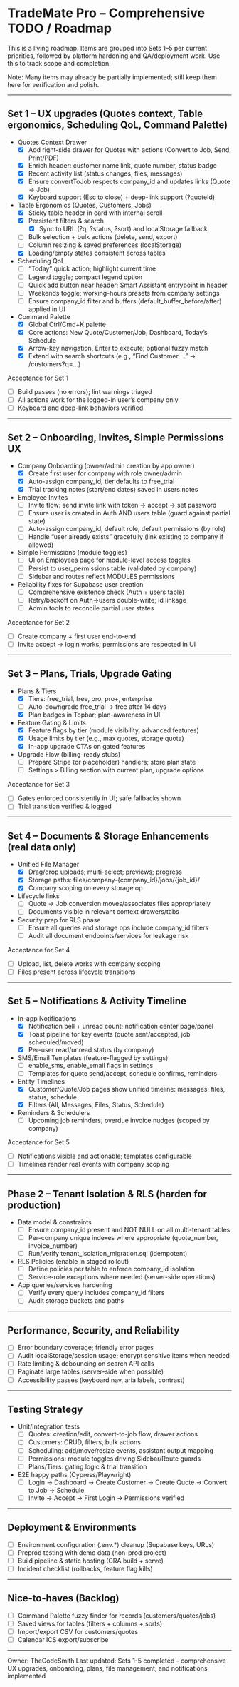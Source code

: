 # TradeMate Pro – Comprehensive TODO / Roadmap

This is a living roadmap. Items are grouped into Sets 1–5 per current priorities, followed by platform hardening and QA/deployment work. Use this to track scope and completion.

Note: Many items may already be partially implemented; still keep them here for verification and polish.

---

## Set 1 – UX upgrades (Quotes context, Table ergonomics, Scheduling QoL, Command Palette)

- Quotes Context Drawer
  - [x] Add right-side drawer for Quotes with actions (Convert to Job, Send, Print/PDF)
  - [x] Enrich header: customer name link, quote number, status badge
  - [x] Recent activity list (status changes, files, messages)
  - [x] Ensure convertToJob respects company_id and updates links (Quote → Job)
  - [x] Keyboard support (Esc to close) + deep-link support (?quoteId)

- Table Ergonomics (Quotes, Customers, Jobs)
  - [x] Sticky table header in card with internal scroll
  - [x] Persistent filters & search
    - [x] Sync to URL (?q, ?status, ?sort) and localStorage fallback
  - [ ] Bulk selection + bulk actions (delete, send, export)
  - [ ] Column resizing & saved preferences (localStorage)
  - [x] Loading/empty states consistent across tables

- Scheduling QoL
  - [ ] “Today” quick action; highlight current time
  - [ ] Legend toggle; compact legend option
  - [ ] Quick add button near header; Smart Assistant entrypoint in header
  - [ ] Weekends toggle; working-hours presets from company settings
  - [ ] Ensure company_id filter and buffers (default_buffer_before/after) applied in UI

- Command Palette
  - [x] Global Ctrl/Cmd+K palette
  - [x] Core actions: New Quote/Customer/Job, Dashboard, Today’s Schedule
  - [x] Arrow-key navigation, Enter to execute; optional fuzzy match
  - [x] Extend with search shortcuts (e.g., “Find Customer …” → /customers?q=…)

Acceptance for Set 1
- [ ] Build passes (no errors); lint warnings triaged
- [ ] All actions work for the logged-in user’s company only
- [ ] Keyboard and deep-link behaviors verified

---

## Set 2 – Onboarding, Invites, Simple Permissions UX

- Company Onboarding (owner/admin creation by app owner)
  - [x] Create first user for company with role owner/admin
  - [x] Auto-assign company_id; tier defaults to free_trial
  - [x] Trial tracking notes (start/end dates) saved in users.notes

- Employee Invites
  - [ ] Invite flow: send invite link with token → accept → set password
  - [ ] Ensure user is created in Auth AND users table (guard against partial state)
  - [ ] Auto-assign company_id, default role, default permissions (by role)
  - [ ] Handle “user already exists” gracefully (link existing to company if allowed)

- Simple Permissions (module toggles)
  - [ ] UI on Employees page for module-level access toggles
  - [ ] Persist to user_permissions table (validated by company)
  - [ ] Sidebar and routes reflect MODULES permissions

- Reliability fixes for Supabase user creation
  - [ ] Comprehensive existence check (Auth + users table)
  - [ ] Retry/backoff on Auth→users double-write; id linkage
  - [ ] Admin tools to reconcile partial user states

Acceptance for Set 2
- [ ] Create company + first user end-to-end
- [ ] Invite accept → login works; permissions are respected in UI

---

## Set 3 – Plans, Trials, Upgrade Gating

- Plans & Tiers
  - [x] Tiers: free_trial, free, pro, pro+, enterprise
  - [ ] Auto-downgrade free_trial → free after 14 days
  - [x] Plan badges in Topbar; plan-awareness in UI

- Feature Gating & Limits
  - [x] Feature flags by tier (module visibility, advanced features)
  - [x] Usage limits by tier (e.g., max quotes, storage quota)
  - [x] In-app upgrade CTAs on gated features

- Upgrade Flow (billing-ready stubs)
  - [ ] Prepare Stripe (or placeholder) handlers; store plan state
  - [ ] Settings > Billing section with current plan, upgrade options

Acceptance for Set 3
- [ ] Gates enforced consistently in UI; safe fallbacks shown
- [ ] Trial transition verified & logged

---

## Set 4 – Documents & Storage Enhancements (real data only)

- Unified File Manager
  - [x] Drag/drop uploads; multi-select; previews; progress
  - [x] Storage paths: files/company-{company_id}/jobs/{job_id}/
  - [x] Company scoping on every storage op

- Lifecycle links
  - [ ] Quote → Job conversion moves/associates files appropriately
  - [ ] Documents visible in relevant context drawers/tabs

- Security prep for RLS phase
  - [ ] Ensure all queries and storage ops include company_id filters
  - [ ] Audit all document endpoints/services for leakage risk

Acceptance for Set 4
- [ ] Upload, list, delete works with company scoping
- [ ] Files present across lifecycle transitions

---

## Set 5 – Notifications & Activity Timeline

- In-app Notifications
  - [x] Notification bell + unread count; notification center page/panel
  - [x] Toast pipeline for key events (quote sent/accepted, job scheduled/moved)
  - [x] Per-user read/unread status (by company)

- SMS/Email Templates (feature-flagged by settings)
  - [ ] enable_sms, enable_email flags in settings
  - [ ] Templates for quote send/accept, schedule confirms, reminders

- Entity Timelines
  - [x] Customer/Quote/Job pages show unified timeline: messages, files, status, schedule
  - [x] Filters (All, Messages, Files, Status, Schedule)

- Reminders & Schedulers
  - [ ] Upcoming job reminders; overdue invoice nudges (scoped by company)

Acceptance for Set 5
- [ ] Notifications visible and actionable; templates configurable
- [ ] Timelines render real events with company scoping

---

## Phase 2 – Tenant Isolation & RLS (harden for production)

- Data model & constraints
  - [ ] Ensure company_id present and NOT NULL on all multi-tenant tables
  - [ ] Per-company unique indexes where appropriate (quote_number, invoice_number)
  - [ ] Run/verify tenant_isolation_migration.sql (idempotent)

- RLS Policies (enable in staged rollout)
  - [ ] Define policies per table to enforce company_id isolation
  - [ ] Service-role exceptions where needed (server-side operations)

- App queries/services hardening
  - [ ] Verify every query includes company_id filters
  - [ ] Audit storage buckets and paths

---

## Performance, Security, and Reliability

- [ ] Error boundary coverage; friendly error pages
- [ ] Audit localStorage/session usage; encrypt sensitive items when needed
- [ ] Rate limiting & debouncing on search API calls
- [ ] Paginate large tables (server-side when possible)
- [ ] Accessibility passes (keyboard nav, aria labels, contrast)

---

## Testing Strategy

- Unit/Integration tests
  - [ ] Quotes: creation/edit, convert-to-job flow, drawer actions
  - [ ] Customers: CRUD, filters, bulk actions
  - [ ] Scheduling: add/move/resize events, assistant output mapping
  - [ ] Permissions: module toggles driving Sidebar/Route guards
  - [ ] Plans/Tiers: gating logic & trial transition

- E2E happy paths (Cypress/Playwright)
  - [ ] Login → Dashboard → Create Customer → Create Quote → Convert to Job → Schedule
  - [ ] Invite → Accept → First Login → Permissions verified

---

## Deployment & Environments

- [ ] Environment configuration (.env.*) cleanup (Supabase keys, URLs)
- [ ] Preprod testing with demo data (non-prod project)
- [ ] Build pipeline & static hosting (CRA build + serve)
- [ ] Incident checklist (rollbacks, feature flag kills)

---

## Nice-to-haves (Backlog)

- [ ] Command Palette fuzzy finder for records (customers/quotes/jobs)
- [ ] Saved views for tables (filters + columns + sorts)
- [ ] Import/export CSV for customers/quotes
- [ ] Calendar ICS export/subscribe

---

Owner: TheCodeSmith
Last updated: Sets 1-5 completed - comprehensive UX upgrades, onboarding, plans, file management, and notifications implemented

